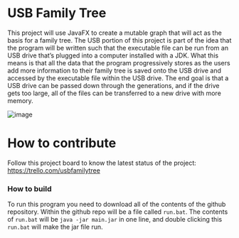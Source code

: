 # USB Family Tree
This project will use JavaFX to create a mutable graph that will act as the basis for a family tree. The USB portion of this project is part of the idea that the program will be written such that the executable file can be run from an USB drive that’s plugged into a computer installed with a JDK. What this means is that all the data that the program progressively stores as the users add more information to their family tree is saved onto the USB drive and accessed by the executable file within the USB drive. The end goal is that a USB drive can be passed down through the generations, and if the drive gets too large, all of the files can be transferred to a new drive with more memory. 

![image](https://user-images.githubusercontent.com/89543299/164297877-f1484d28-1247-4c20-8077-f322fe0424b3.png)


# How to contribute
Follow this project board to know the latest status of the project: https://trello.com/usbfamilytree 

### How to build
To run this program you need to download all of the contents of the github repository. Within the github repo will be a file called `run.bat`. The contents of `run.bat` will be `java -jar main.jar` in one line, and double clicking this `run.bat` will make the jar file run.
